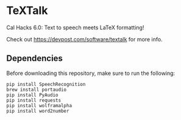 # TeXTalk
Cal Hacks 6.0: Text to speech meets LaTeX formatting!

Check out https://devpost.com/software/textalk for more info.

## Dependencies
Before downloading this repository, make sure to run the following:
```
pip install SpeechRecognition
brew install portaudio
pip install PyAudio
pip install requests
pip install wolframalpha
pip install word2number
```

~~~
